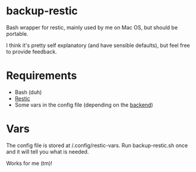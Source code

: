 # backup-restic
Bash wrapper for restic, mainly used by me on Mac OS, but should be portable.

I think it's pretty self explanatory (and have sensible defaults), but feel free to provide feedback.

# Requirements
* Bash (duh)
* [Restic](https://github.com/restic/restic)
* Some vars in the config file (depending on the [backend](http://restic.readthedocs.io/en/latest/030_preparing_a_new_repo.htm))

# Vars
The config file is stored at <HOME>/.config/restic-vars. Run backup-restic.sh once and it will tell you what is needed.


Works for me (tm)!